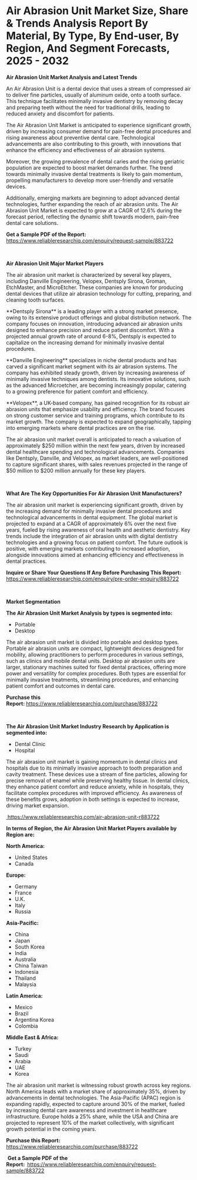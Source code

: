 <p><h1>Air Abrasion Unit Market Size, Share & Trends Analysis Report By Material, By Type, By End-user, By Region, And Segment Forecasts, 2025 - 2032</h1></p><p><strong>Air Abrasion Unit Market Analysis and Latest Trends</strong></p>
<p><p>An Air Abrasion Unit is a dental device that uses a stream of compressed air to deliver fine particles, usually of aluminum oxide, onto a tooth surface. This technique facilitates minimally invasive dentistry by removing decay and preparing teeth without the need for traditional drills, leading to reduced anxiety and discomfort for patients. </p><p>The Air Abrasion Unit Market is anticipated to experience significant growth, driven by increasing consumer demand for pain-free dental procedures and rising awareness about preventive dental care. Technological advancements are also contributing to this growth, with innovations that enhance the efficiency and effectiveness of air abrasion systems. </p><p>Moreover, the growing prevalence of dental caries and the rising geriatric population are expected to boost market demands further. The trend towards minimally invasive dental treatments is likely to gain momentum, propelling manufacturers to develop more user-friendly and versatile devices. </p><p>Additionally, emerging markets are beginning to adopt advanced dental technologies, further expanding the reach of air abrasion units. The Air Abrasion Unit Market is expected to grow at a CAGR of 12.6% during the forecast period, reflecting the dynamic shift towards modern, pain-free dental care solutions.</p></p>
<p><strong>Get a Sample PDF of the Report:&nbsp;</strong> <a href="https://www.reliableresearchiq.com/enquiry/request-sample/883722?utm_campaign=2469&utm_medium=2&utm_source=Github&utm_content=ia&utm_term=13042025&utm_id=air-abrasion-unit">https://www.reliableresearchiq.com/enquiry/request-sample/883722</a></p>
<p>&nbsp;</p>
<p><strong>Air Abrasion Unit Major Market Players</strong></p>
<p><p>The air abrasion unit market is characterized by several key players, including Danville Engineering, Velopex, Dentsply Sirona, Groman, EtchMaster, and MicroEtcher. These companies are known for producing dental devices that utilize air abrasion technology for cutting, preparing, and cleaning tooth surfaces.</p><p>**Dentsply Sirona** is a leading player with a strong market presence, owing to its extensive product offerings and global distribution network. The company focuses on innovation, introducing advanced air abrasion units designed to enhance precision and reduce patient discomfort. With a projected annual growth rate of around 6-8%, Dentsply is expected to capitalize on the increasing demand for minimally invasive dental procedures.</p><p>**Danville Engineering** specializes in niche dental products and has carved a significant market segment with its air abrasion systems. The company has exhibited steady growth, driven by increasing awareness of minimally invasive techniques among dentists. Its innovative solutions, such as the advanced Microetcher, are becoming increasingly popular, catering to a growing preference for patient comfort and efficiency.</p><p>**Velopex**, a UK-based company, has gained recognition for its robust air abrasion units that emphasize usability and efficiency. The brand focuses on strong customer service and training programs, which contribute to its market growth. The company is expected to expand geographically, tapping into emerging markets where dental practices are on the rise.</p><p>The air abrasion unit market overall is anticipated to reach a valuation of approximately $250 million within the next few years, driven by increased dental healthcare spending and technological advancements. Companies like Dentsply, Danville, and Velopex, as market leaders, are well-positioned to capture significant shares, with sales revenues projected in the range of $50 million to $200 million annually for these key players.</p></p>
<p>&nbsp;</p>
<p><strong>What Are The Key Opportunities For Air Abrasion Unit Manufacturers?</strong></p>
<p><p>The air abrasion unit market is experiencing significant growth, driven by the increasing demand for minimally invasive dental procedures and technological advancements in dental equipment. The global market is projected to expand at a CAGR of approximately 6% over the next five years, fueled by rising awareness of oral health and aesthetic dentistry. Key trends include the integration of air abrasion units with digital dentistry technologies and a growing focus on patient comfort. The future outlook is positive, with emerging markets contributing to increased adoption, alongside innovations aimed at enhancing efficiency and effectiveness in dental practices.</p></p>
<p><strong>Inquire or Share Your Questions If Any Before Purchasing This Report:</strong> <a href="https://www.reliableresearchiq.com/enquiry/pre-order-enquiry/883722?utm_campaign=2469&utm_medium=2&utm_source=Github&utm_content=ia&utm_term=13042025&utm_id=air-abrasion-unit">https://www.reliableresearchiq.com/enquiry/pre-order-enquiry/883722</a></p>
<p>&nbsp;</p>
<p><strong>Market Segmentation</strong></p>
<p><strong>The Air Abrasion Unit Market Analysis by types is segmented into:</strong></p>
<p><ul><li>Portable</li><li>Desktop</li></ul></p>
<p><p>The air abrasion unit market is divided into portable and desktop types. Portable air abrasion units are compact, lightweight devices designed for mobility, allowing practitioners to perform procedures in various settings, such as clinics and mobile dental units. Desktop air abrasion units are larger, stationary machines suited for fixed dental practices, offering more power and versatility for complex procedures. Both types are essential for minimally invasive treatments, streamlining procedures, and enhancing patient comfort and outcomes in dental care.</p></p>
<p><strong>Purchase this Report:&nbsp;</strong><a href="https://www.reliableresearchiq.com/purchase/883722?utm_campaign=2469&utm_medium=2&utm_source=Github&utm_content=ia&utm_term=13042025&utm_id=air-abrasion-unit">https://www.reliableresearchiq.com/purchase/883722</a></p>
<p>&nbsp;</p>
<p><strong>The Air Abrasion Unit Market Industry Research by Application is segmented into:</strong></p>
<p><ul><li>Dental Clinic</li><li>Hospital</li></ul></p>
<p><p>The air abrasion unit market is gaining momentum in dental clinics and hospitals due to its minimally invasive approach to tooth preparation and cavity treatment. These devices use a stream of fine particles, allowing for precise removal of enamel while preserving healthy tissue. In dental clinics, they enhance patient comfort and reduce anxiety, while in hospitals, they facilitate complex procedures with improved efficiency. As awareness of these benefits grows, adoption in both settings is expected to increase, driving market expansion.</p></p>
<p><a href="https://www.reliableresearchiq.com/air-abrasion-unit-r883722?utm_campaign=2469&utm_medium=2&utm_source=Github&utm_content=ia&utm_term=13042025&utm_id=air-abrasion-unit">&nbsp;https://www.reliableresearchiq.com/air-abrasion-unit-r883722</a></p>
<p><strong>In terms of Region, the Air Abrasion Unit Market Players available by Region are:</strong></p>
<p>
    <p> <strong> North America: </strong>
        <ul>
            <li>United States</li>
            <li>Canada</li>
        </ul>
        </p> 
    <p> <strong> Europe: </strong>
        <ul>
            <li>Germany</li>
            <li>France</li>
            <li>U.K.</li>
            <li>Italy</li>
            <li>Russia</li>
        </ul>
        </p> 
    <p> <strong> Asia-Pacific: </strong>
        <ul>
            <li>China</li>
            <li>Japan</li>
            <li>South Korea</li>
            <li>India</li>
            <li>Australia</li>
            <li>China Taiwan</li>
            <li>Indonesia</li>
            <li>Thailand</li>
            <li>Malaysia</li>
        </ul>
        </p> 
    <p> <strong> Latin America: </strong>
        <ul>
            <li>Mexico</li>
            <li>Brazil</li>
            <li>Argentina Korea</li>
            <li>Colombia</li>
        </ul>
        </p> 
    <p> <strong> Middle East & Africa: </strong>
        <ul>
            <li>Turkey</li>
            <li>Saudi</li>
            <li>Arabia</li>
            <li>UAE</li>
            <li>Korea</li>
        </ul>
    </p>
    </p>
<p><p>The air abrasion unit market is witnessing robust growth across key regions. North America leads with a market share of approximately 35%, driven by advancements in dental technologies. The Asia-Pacific (APAC) region is expanding rapidly, expected to capture around 30% of the market, fueled by increasing dental care awareness and investment in healthcare infrastructure. Europe holds a 25% share, while the USA and China are projected to represent 10% of the market collectively, with significant growth potential in the coming years.</p></p>
<p><strong>Purchase this Report: </strong><a href="https://www.reliableresearchiq.com/purchase/883722?utm_campaign=2469&utm_medium=2&utm_source=Github&utm_content=ia&utm_term=13042025&utm_id=air-abrasion-unit">https://www.reliableresearchiq.com/purchase/883722</a></p>
<p>&nbsp;<strong>Get a Sample PDF of the Report:&nbsp;&nbsp;</strong><a href="https://www.reliableresearchiq.com/enquiry/request-sample/883722?utm_campaign=2469&utm_medium=2&utm_source=Github&utm_content=ia&utm_term=13042025&utm_id=air-abrasion-unit">https://www.reliableresearchiq.com/enquiry/request-sample/883722</a></p>
<p><strong></strong></p>
<p><p></p><p></p><p></p></p>